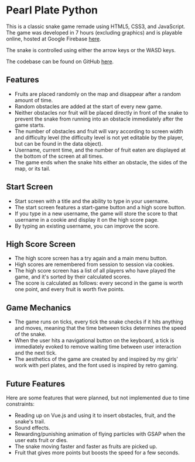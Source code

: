 # Pearl Plate Python

This is a classic snake game remade using HTML5, CSS3, and JavaScript. The game was developed in 7 hours (excluding graphics) and is playable online, hosted at Google Firebase [here](https://snake-game-cb161.web.app).

The snake is controlled using either the arrow keys or the WASD keys.

The codebase can be found on GitHub [here](https://github.com/Quinlann/snake-game).

## Features

- Fruits are placed randomly on the map and disappear after a random amount of time.
- Random obstacles are added at the start of every new game.
- Neither obstacles nor fruit will be placed directly in front of the snake to prevent the snake from running into an obstacle immediately after the game starts.
- The number of obstacles and fruit will vary according to screen width and difficulty level (the difficulty level is not yet editable by the player, but can be found in the data object).
- Username, current time, and the number of fruit eaten are displayed at the bottom of the screen at all times.
- The game ends when the snake hits either an obstacle, the sides of the map, or its tail.

## Start Screen

- Start screen with a title and the ability to type in your username.
- The start screen features a start-game button and a high score button.
- If you type in a new username, the game will store the score to that username in a cookie and display it on the high score page.
- By typing an existing username, you can improve the score.

## High Score Screen

- The high score screen has a try again and a main menu button.
- High scores are remembered from session to session via cookies.
- The high score screen has a list of all players who have played the game, and it's sorted by their calculated scores.
- The score is calculated as follows: every second in the game is worth one point, and every fruit is worth five points.

## Game Mechanics

- The game runs on ticks, every tick the snake checks if it hits anything and moves, meaning that the time between ticks determines the speed of the snake.
- When the user hits a navigational button on the keyboard, a tick is immediately evoked to remove waiting time between user interaction and the next tick.
- The aesthetics of the game are created by and inspired by my girls' work with perl plates, and the font used is inspired by retro gaming.

## Future Features

Here are some features that were planned, but not implemented due to time constraints:

- Reading up on Vue.js and using it to insert obstacles, fruit, and the snake's trail.
- Sound effects.
- Rewarding/punishing animation of flying particles with GSAP when the user eats fruit or dies.
- The snake moving faster and faster as fruits are picked up.
- Fruit that gives more points but boosts the speed for a few seconds.
